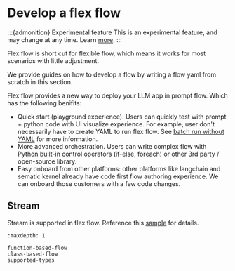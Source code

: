# Develop a flex flow

:::{admonition} Experimental feature
This is an experimental feature, and may change at any time. Learn [more](../faq.md#stable-vs-experimental).
:::

Flex flow is short cut for flexible flow, which means it works for most scenarios with little adjustment.

We provide guides on how to develop a flow by writing a flow yaml from scratch in this section.

Flex flow provides a new way to deploy your LLM app in prompt flow.
Which has the following benifits:

- Quick start (playground experience). Users can quickly test with prompt + python code with UI visualize experience. For example, user don't necessarily have to create YAML to run flex flow. See [batch run without YAML](./function-based-flow.md#batch-run-without-yaml) for more information.
- More advanced orchestration. Users can write complex flow with Python built-in control operators (if-else, foreach) or other 3rd party / open-source library. 
- Easy onboard from other platforms: other platforms like langchain and sematic kernel already have code first flow authoring experience. We can onboard those customers with a few code changes.

## Stream

Stream is supported in flex flow.
Reference this [sample](https://microsoft.github.io/promptflow/tutorials/stream-flex-flow.html) for details.

```{toctree}
:maxdepth: 1

function-based-flow
class-based-flow
supported-types
```
